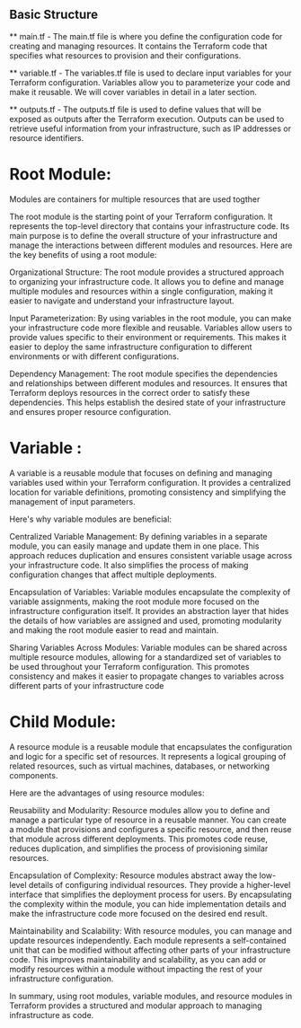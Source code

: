 

 ## Basic Structure

 ** main.tf - The main.tf file is where you define the configuration code for creating and managing resources. It contains the Terraform code that specifies what resources to provision and their configurations.

 ** variable.tf - The variables.tf file is used to declare input variables for your Terraform configuration. Variables allow you to parameterize your code and make it reusable. We will cover variables in detail in a later section.

 ** outputs.tf - The outputs.tf file is used to define values that will be exposed as outputs after the Terraform execution. Outputs can be used to retrieve useful information from your infrastructure, such as IP addresses or resource identifiers.


 # Root Module:

  Modules are containers for multiple resources that are used togther

  The root module is the starting point of your Terraform configuration. It represents the top-level directory that contains your infrastructure code. Its main purpose is to define the overall structure of your infrastructure and manage the interactions between different modules and resources. Here are the key benefits of using a root module:
 
  Organizational Structure: The root module provides a structured approach to organizing your infrastructure code. It allows you to define and manage multiple modules and resources within a single configuration, making it easier to navigate and understand your infrastructure layout.

  Input Parameterization: By using variables in the root module, you can make your infrastructure code more flexible and reusable. Variables allow users to provide values specific to their environment or requirements. This makes it easier to deploy the same infrastructure configuration to different environments or with different configurations.

  Dependency Management: The root module specifies the dependencies and relationships between different modules and resources. It ensures that Terraform deploys resources in the correct order to satisfy these dependencies. This helps establish the desired state of your infrastructure and ensures proper resource configuration.

 # Variable :

  A variable is a reusable module that focuses on defining and managing variables used within your Terraform configuration. It provides a centralized location for variable definitions, promoting consistency and simplifying the management of input parameters. 
  
  Here's why variable modules are beneficial:
  
  Centralized Variable Management: By defining variables in a separate module, you can easily manage and update them in one place. This approach reduces duplication and ensures consistent variable usage across your infrastructure code. It also simplifies the process of making configuration changes that affect multiple deployments.

  Encapsulation of Variables: Variable modules encapsulate the complexity of variable assignments, making the root module more focused on the infrastructure configuration itself. It provides an abstraction layer that hides the details of how variables are assigned and used, promoting modularity and making the root module easier to read and maintain.

  Sharing Variables Across Modules: Variable modules can be shared across multiple resource modules, allowing for a standardized set of variables to be used throughout your Terraform configuration. This promotes consistency and makes it easier to propagate changes to variables across different parts of your infrastructure code

 # Child Module:

   A resource module is a reusable module that encapsulates the configuration and logic for a specific set of resources. It represents a logical grouping of related resources, such as virtual machines, databases, or networking components.
   
   Here are the advantages of using resource modules:

   Reusability and Modularity: Resource modules allow you to define and manage a particular type of resource in a reusable manner. You can create a module that provisions and configures a specific resource, and then reuse that module across different deployments. This promotes code reuse, reduces duplication, and simplifies the process of provisioning similar resources.

   Encapsulation of Complexity: Resource modules abstract away the low-level details of configuring individual resources. They provide a higher-level interface that simplifies the deployment process for users. By encapsulating the complexity within the module, you can hide implementation details and make the infrastructure code more focused on the desired end result.

   Maintainability and Scalability: With resource modules, you can manage and update resources independently. Each module represents a self-contained unit that can be modified without affecting other parts of your infrastructure code. This improves maintainability and scalability, as you can add or modify resources within a module without impacting the rest of your infrastructure configuration.

   In summary, using root modules, variable modules, and resource modules in Terraform provides a structured and modular approach to managing infrastructure as code.
   
   
